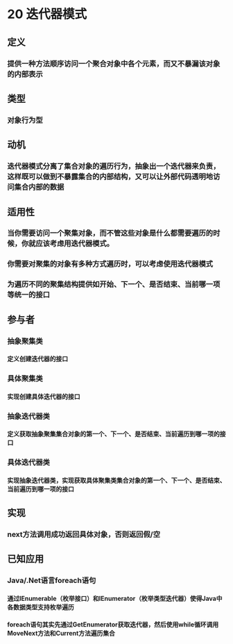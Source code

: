 # 20 迭代器模式

## 定义

### 提供一种方法顺序访问一个聚合对象中各个元素，而又不暴漏该对象的内部表示

## 类型

### 对象行为型

## 动机

### 迭代器模式分离了集合对象的遍历行为，抽象出一个迭代器来负责，这样既可以做到不暴露集合的内部结构，又可以让外部代码透明地访问集合内部的数据

## 适用性

### 当你需要访问一个聚集对象，而不管这些对象是什么都需要遍历的时候，你就应该考虑用迭代器模式。

### 你需要对聚集的对象有多种方式遍历时，可以考虑使用迭代器模式

### 为遍历不同的聚集结构提供如开始、下一个、是否结束、当前哪一项等统一的接口

## 参与者

### 抽象聚集类

#### 定义创建迭代器的接口

### 具体聚集类

#### 实现创建具体迭代器的接口

### 抽象迭代器类

#### 定义获取抽象聚集集合对象的第一个、下一个、是否结束、当前遍历到哪一项的接口

### 具体迭代器类

#### 实现抽象迭代器类，实现获取具体聚集类集合对象的第一个、下一个、是否结束、当前遍历到哪一项的接口

## 实现

### next方法调用成功返回具体对象，否则返回假/空

## 已知应用

### Java/.Net语言foreach语句

#### 通过IEnumerable（枚举接口）和IEnumerator（枚举类型迭代器）使得Java中各数据类型支持枚举遍历

#### foreach语句其实先通过GetEnumerator获取迭代器，然后使用while循环调用MoveNext方法和Current方法遍历集合
